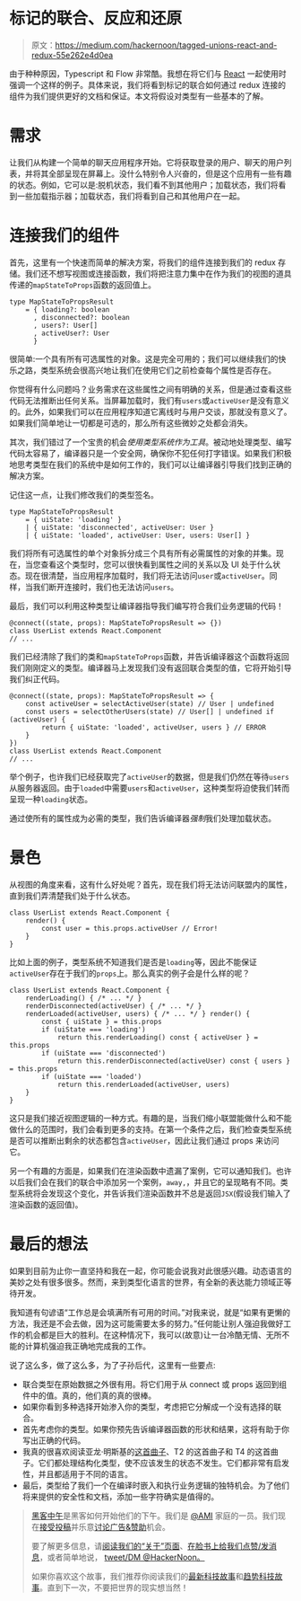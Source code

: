 # 标记的联合、反应和还原

> 原文：<https://medium.com/hackernoon/tagged-unions-react-and-redux-55e262e4d0ea>

由于种种原因，Typescript 和 Flow 非常酷。我想在将它们与 [React](https://hackernoon.com/tagged/react) 一起使用时强调一个这样的例子。具体来说，我们将看到标记的联合如何通过 redux 连接的组件为我们提供更好的文档和保证。本文将假设对类型有一些基本的了解。

# 需求

让我们从构建一个简单的聊天应用程序开始。它将获取登录的用户、聊天的用户列表，并将其全部呈现在屏幕上。没什么特别令人兴奋的，但是这个应用有一些有趣的状态。例如，它可以是:脱机状态，我们看不到其他用户；加载状态，我们将看到一些加载指示器；加载状态，我们将看到自己和其他用户在一起。

# 连接我们的组件

首先，这里有一个快速而简单的解决方案，将我们的组件连接到我们的 redux 存储。我们还不想写视图或连接函数，我们将把注意力集中在作为我们的视图的道具传递的`mapStateToProps`函数的返回值上。

```
type MapStateToPropsResult
    = { loading?: boolean
      , disconnected?: boolean
      , users?: User[]
      , activeUser?: User
      }
```

很简单:一个具有所有可选属性的对象。这是完全可用的；我们可以继续我们的快乐之路，类型系统会很高兴地让我们在使用它们之前检查每个属性是否存在。

你觉得有什么问题吗？业务需求在这些属性之间有明确的关系，但是通过查看这些代码无法推断出任何关系。当屏幕加载时，我们有`users`或`activeUser`是没有意义的。此外，如果我们可以在应用程序知道它离线时与用户交谈，那就没有意义了。如果我们简单地让一切都是可选的，那么所有这些微妙之处都会消失。

其次，我们错过了一个宝贵的机会*使用类型系统作为工具*。被动地处理类型、编写代码太容易了，编译器只是一个安全网，确保你不犯任何打字错误。如果我们积极地思考类型在我们的系统中是如何工作的，我们可以让编译器引导我们找到正确的解决方案。

记住这一点，让我们修改我们的类型签名。

```
type MapStateToPropsResult
    = { uiState: 'loading' }
    | { uiState: 'disconnected', activeUser: User }
    | { uiState: 'loaded', activeUser: User, users: User[] }
```

我们将所有可选属性的单个对象拆分成三个具有所有必需属性的对象的并集。现在，当您查看这个类型时，您可以很快看到属性之间的关系以及 UI 处于什么状态。现在很清楚，当应用程序加载时，我们将无法访问`user`或`activeUser`。同样，当我们断开连接时，我们也无法访问`users`。

最后，我们可以利用这种类型让编译器指导我们编写符合我们业务逻辑的代码！

```
@connect((state, props): MapStateToPropsResult => {})
class UserList extends React.Component
// ...
```

我们已经清除了我们的类和`mapStateToProps`函数，并告诉编译器这个函数将返回我们刚刚定义的类型。编译器马上发现我们没有返回联合类型的值，它将开始引导我们纠正代码。

```
@connect((state, props): MapStateToPropsResult => {
    const activeUser = selectActiveUser(state) // User | undefined
    const users = selectOtherUsers(state) // User[] | undefined if (activeUser) {
        return { uiState: 'loaded', activeUser, users } // ERROR
    }
})
class UserList extends React.Component
// ...
```

举个例子，也许我们已经获取完了`activeUser`的数据，但是我们仍然在等待`users`从服务器返回。由于`loaded`中需要`users`和`activeUser`，这种类型将迫使我们转而呈现一种`loading`状态。

通过使所有的属性成为必需的类型，我们告诉编译器*强制*我们处理加载状态。

# 景色

从视图的角度来看，这有什么好处呢？首先，现在我们将无法访问联盟内的属性，直到我们弄清楚我们处于什么状态。

```
class UserList extends React.Component {
    render() {
        const user = this.props.activeUser // Error!
    }
}
```

比如上面的例子，类型系统不知道我们是否是`loading`等，因此不能保证`activeUser`存在于我们的`props`上。那么真实的例子会是什么样的呢？

```
class UserList extends React.Component {
    renderLoading() { /* ... */ }
    renderDisconnected(activeUser) { /* ... */ }
    renderLoaded(activeUser, users) { /* ... */ } render() {
        const { uiState } = this.props
        if (uiState === 'loading')
            return this.renderLoading() const { activeUser } = this.props
        if (uiState === 'disconnected')
            return this.renderDisconnected(activeUser) const { users } = this.props
        if (uiState === 'loaded')
            return this.renderLoaded(activeUser, users)
    }
}
```

这只是我们接近视图逻辑的一种方式。有趣的是，当我们缩小联盟能做什么和不能做什么的范围时，我们会看到更多的支持。在第一个条件之后，我们检查类型系统是否可以推断出剩余的状态都包含`activeUser`，因此让我们通过 props 来访问它。

另一个有趣的方面是，如果我们在渲染函数中遗漏了案例，它可以通知我们。也许以后我们会在我们的联合中添加另一个案例，`away,`，并且它的呈现略有不同。类型系统将会发现这个变化，并告诉我们渲染函数并不总是返回`JSX`(假设我们输入了渲染函数的返回值)。

# 最后的想法

如果到目前为止你一直坚持和我在一起，你可能会说我对此很感兴趣。动态语言的美妙之处有很多很多。然而，来到类型化语言的世界，有全新的表达能力领域正等待开发。

我知道有句谚语“工作总是会填满所有可用的时间。”对我来说，就是“如果有更懒的方法，我还是不会去做，因为这可能需要太多的努力。”任何能让别人强迫我做好工作的机会都是巨大的胜利。在这种情况下，我可以(故意)让一台冷酷无情、无所不能的计算机强迫我正确地完成我的工作。

说了这么多，做了这么多，为了子孙后代，这里有一些要点:

*   联合类型在原始数据之外很有用。将它们用于从 connect 或 props 返回到组件中的值。真的，他们真的真的很棒。
*   如果你看到多种选择开始渗入你的类型，考虑把它分解成一个没有选择的联合。
*   首先考虑你的类型。如果你预先告诉编译器函数的形状和结果，这将有助于你写出正确的代码。
*   我真的很喜欢阅读亚龙·明斯基的[这首曲子](https://blogs.janestreet.com/effective-ml-revisited/)、T2 的这首曲子和 T4 的这首曲子。它们都处理结构化类型，使不应该发生的状态不发生。它们都非常有启发性，并且都适用于不同的语言。
*   最后，类型给了我们一个在编译时嵌入和执行业务逻辑的独特机会。为了他们将来提供的安全性和文档，添加一些字符确实是值得的。

> [黑客中午](http://bit.ly/Hackernoon)是黑客如何开始他们的下午。我们是 [@AMI](http://bit.ly/atAMIatAMI) 家庭的一员。我们现在[接受投稿](http://bit.ly/hackernoonsubmission)并乐意[讨论广告&赞助](mailto:partners@amipublications.com)机会。
> 
> 要了解更多信息，请[阅读我们的“关于”页面](https://goo.gl/4ofytp)、[在脸书上给我们点赞/发消息](http://bit.ly/HackernoonFB)，或者简单地说， [tweet/DM @HackerNoon。](https://goo.gl/k7XYbx)
> 
> 如果你喜欢这个故事，我们推荐你阅读我们的[最新科技故事](http://bit.ly/hackernoonlatestt)和[趋势科技故事](https://hackernoon.com/trending)。直到下一次，不要把世界的现实想当然！